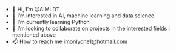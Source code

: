 - 👋 Hi, I’m @AIMLDT
- 👀 I’m interested in AI, machine learning and data science
- 🌱 I’m currently learning Python
- 💞️ I’m looking to collaborate on projects in the interested fields i mentioned above
- 📫 How to reach me imonlyone1@hotmail.com

<!---
AIMLDT/AIMLDT is a ✨ special ✨ repository because its `README.md` (this file) appears on your GitHub profile.
You can click the Preview link to take a look at your changes.
--->
